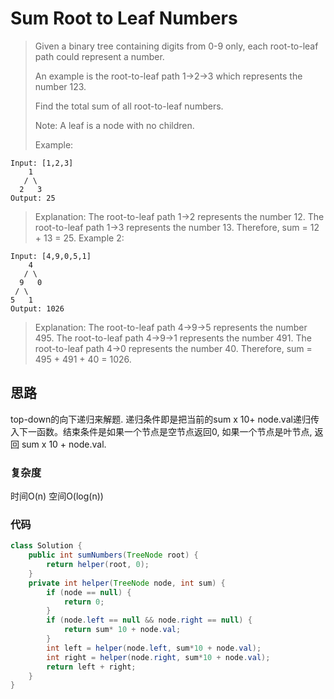 # Sum Root to Leaf Numbers
> Given a binary tree containing digits from 0-9 only, each root-to-leaf path could represent a number.
> 
> An example is the root-to-leaf path 1->2->3 which represents the number 123.
> 
> Find the total sum of all root-to-leaf numbers.
> 
> Note: A leaf is a node with no children.
> 
> Example:

	Input: [1,2,3]
	    1
	   / \
	  2   3
	Output: 25
> Explanation:
> The root-to-leaf path 1->2 represents the number 12.
> The root-to-leaf path 1->3 represents the number 13.
> Therefore, sum = 12 + 13 = 25.
> Example 2:

	Input: [4,9,0,5,1]
	    4
	   / \
	  9   0
	 / \
	5   1
	Output: 1026
> Explanation:
> The root-to-leaf path 4->9->5 represents the number 495.
> The root-to-leaf path 4->9->1 represents the number 491.
> The root-to-leaf path 4->0 represents the number 40.
> Therefore, sum = 495 + 491 + 40 = 1026.

## 思路
top-down的向下递归来解题.
递归条件即是把当前的sum x 10+ node.val递归传入下一函数。结束条件是如果一个节点是空节点返回0, 如果一个节点是叶节点, 返回 sum x 10 + node.val.
### 复杂度
时间O(n) 空间O(log(n))

### 代码
```java
class Solution {
    public int sumNumbers(TreeNode root) {
        return helper(root, 0);
    }
    private int helper(TreeNode node, int sum) {
        if (node == null) {
            return 0;
        }
        if (node.left == null && node.right == null) {
            return sum* 10 + node.val;
        }
        int left = helper(node.left, sum*10 + node.val);
        int right = helper(node.right, sum*10 + node.val);
        return left + right;
    }
}
```